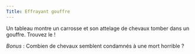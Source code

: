 ```yaml
---
Title: Effrayant gouffre
---
```


Un tableau montre un carrosse et son attelage de chevaux tomber dans un gouffre.
Trouvez le !

*Bonus* : Combien de chevaux semblent condamnés à une mort horrible ?
